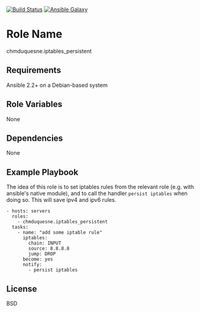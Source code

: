 [![Build Status](https://travis-ci.org/chmduquesne/ansible-iptables-persistent.svg?branch=master)](https://travis-ci.org/chmduquesne/ansible-iptables-persistent)
[![Ansible Galaxy](http://img.shields.io/badge/ansible--galaxy-chmduquesne.iptables_persistent-blue.svg)](https://galaxy.ansible.com/chmduquesne/iptables_persistent/)

Role Name
=========

chmduquesne.iptables_persistent

Requirements
------------

Ansible 2.2+ on a Debian-based system

Role Variables
--------------

None

Dependencies
------------

None

Example Playbook
----------------

The idea of this role is to set iptables rules from the relevant role
(e.g. with ansible's native module), and to call the handler
`persist iptables` when doing so. This will save ipv4 and ipv6 rules.

    - hosts: servers
      roles:
        - chmduquesne.iptables_persistent
      tasks:
        - name: "add some iptable rule"
          iptables:
            chain: INPUT
            source: 8.8.8.8
            jump: DROP
          become: yes
          notify:
            - persist iptables

License
-------

BSD
